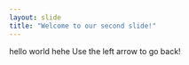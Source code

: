 ```yaml
---
layout: slide
title: "Welcome to our second slide!"
---
```

hello world hehe
Use the left arrow to go back!
